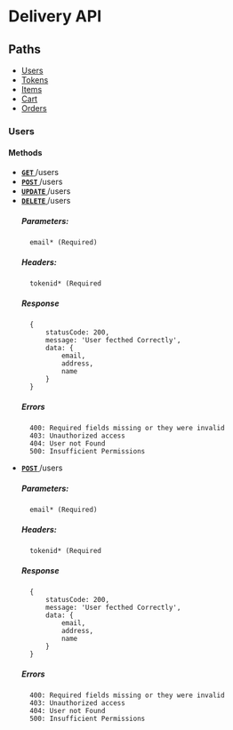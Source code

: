 # Delivery API

## Paths

* [Users](#Users)
* [Tokens](#tokens)
* [Items](#items)
* [Cart](#cart)
* [Orders](#orders)

### Users
#### Methods
- **[<code>GET</code> ](get)** /users
- **[<code>POST</code> ](post)** /users
- **[<code>UPDATE</code> ](update)** /users
- **[<code>DELETE</code> ](delete)** /users
    ##### Parameters:
        email* (Required)
    ##### Headers:
        tokenid* (Required
    ##### Response
        {   
            statusCode: 200,
            message: 'User fecthed Correctly',
            data: {
                email,
                address,
                name
            }
        }
    ##### Errors
        400: Required fields missing or they were invalid
        403: Unauthorized access
        404: User not Found
        500: Insufficient Permissions

- **[<code>POST</code> ](post)** /users
    ##### Parameters:
        email* (Required)
    ##### Headers:
        tokenid* (Required
    ##### Response
        {   
            statusCode: 200,
            message: 'User fecthed Correctly',
            data: {
                email,
                address,
                name
            }
        }
    ##### Errors
        400: Required fields missing or they were invalid
        403: Unauthorized access
        404: User not Found
        500: Insufficient Permissions
    

